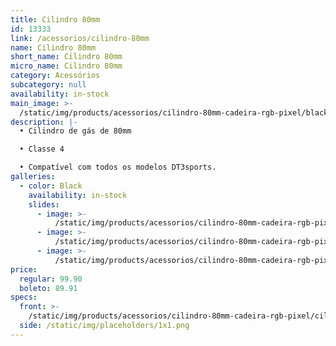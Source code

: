 ```yaml
---
title: Cilindro 80mm
id: 13333
link: /acessorios/cilindro-80mm
name: Cilindro 80mm
short_name: Cilindro 80mm
micro_name: Cilindro 80mm
category: Acessórios
subcategory: null
availability: in-stock
main_image: >-
  /static/img/products/acessorios/cilindro-80mm-cadeira-rgb-pixel/black/cilindro-pixel-80mm-00.jpg
description: |-
  • Cilindro de gás de 80mm

  • Classe 4

  • Compatível com todos os modelos DT3sports. 
galleries:
  - color: Black
    availability: in-stock
    slides:
      - image: >-
          /static/img/products/acessorios/cilindro-80mm-cadeira-rgb-pixel/black/cilindro-pixel-80mm-00.jpg
      - image: >-
          /static/img/products/acessorios/cilindro-80mm-cadeira-rgb-pixel/black/cilindro-pixel-80mm-01.jpg
      - image: >-
          /static/img/products/acessorios/cilindro-80mm-cadeira-rgb-pixel/black/cilindro-pixel-80mm-02.jpg
price:
  regular: 99.90
  boleto: 89.91
specs:
  front: >-
    /static/img/products/acessorios/cilindro-80mm-cadeira-rgb-pixel/cilindro-pixel-80mm-specs-frontal.png
  side: /static/img/placeholders/1x1.png
---
```

